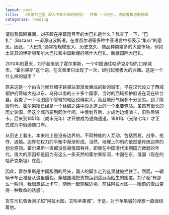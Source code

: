 ```yaml
---
layout: post
title:  《失落的卫星 深入中亚大陆的旅程》- 序幕 －大巴扎、流放者和塔季扬娜
categories: reading
---
```


请恕我孤陋寡闻，刘子超在序幕题目里的大巴扎是什么？我查了一下，“巴扎”（Bazaar）一词源自波斯语，在维吾尔语等多种中亚语言中都表示“集市”的意思。因此，“大巴扎”通常指规模宏大、历史悠久、商品种类繁多的大型市场，例如土耳其的伊斯坦布尔大巴扎和中国新疆的喀什大巴扎、新疆国际大巴扎。

2010年的夏天，刘子超来到了霍尔果斯，一个中国通往哈萨克斯坦的口岸城市。“霍尔果斯”这个词，在文章里只出现了一次，却引起我极大的兴趣。这是一个什么样的城市？

原来这是一个由古时候丝绸子路驿站渐渐发展成的新的城市。早在汉代设立了西域都护府管辖大宛以东、乌孙以南的三十多个国家，当时的西域都护府设在现在轮台县。我查了一下地图这个管辖的地区也确实大，而且地形气候都十分恶劣。到了隋唐时代，霍尔果斯已经是一个丝绸之路中段北道上的一个重要驿站。虽然有很长的历史渊源，但这个城市要到同治年间，中俄划界后，才成为边境哨卡，旧称尼堪卡。后来到1851年（咸丰元年）才开放成为通商通道，1881年（光绪七年）才正式成为中俄通商口岸。

从历史上看出，本来地上是没有边界的。不同种族的人互动，包括贸易，战争，抢夺，通婚。边界在权力的平衡中渐渐形成。当然，地理上的制约依然是传统边界的划分原则。霍尔果斯一直都没有被俄国吞并，即使在中国清代末期国力微弱的年代，很大的原因都是因为有这么一条天然的霍尔果斯河，中国在东，俄国（现在的哈萨克斯坦）在西。

因此，霍尔果斯是中国版图的尽头，国人的脚步走到这里就被拦住了。然而，一辆辆卡车正准备从这里启程，穿越国境把货物运到遥远而陌生的国度。刘子超“有那么一瞬间，我很想跳上卡车，随他一起穿越边境，前往阿拉木图——眼前的雪山变得一种致命的诱惑”。

货车司机告诉刘子超“阿拉木图，又叫苹果城”，于是，对于苹果城的浮想一直缠绕着他。
<!--stackedit_data:
eyJoaXN0b3J5IjpbLTk1MTk0NDQwMCwxMzY4NDM4ODM3LDIxMz
IwMDc3NDIsLTE3NzQ0NDYzNDksMTk2NjQxNjc1NywtMjExMjEw
NzY4Niw2MDE5MTM2ODIsLTExMzA3MTE2MzBdfQ==
-->